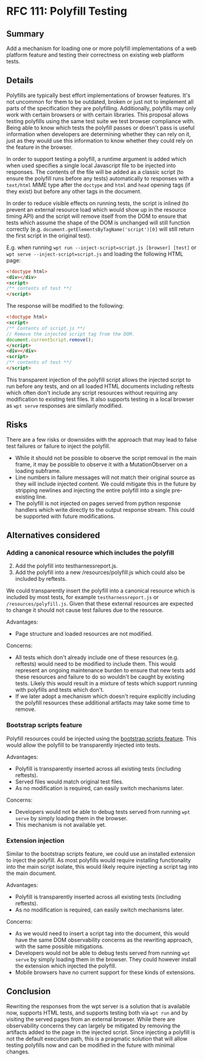 # RFC 111: Polyfill Testing

## Summary

Add a mechanism for loading one or more polyfill implementations of a web
platform feature and testing their correctness on existing web platform tests.

## Details

Polyfills are typically best effort implementations of browser features. It's
not uncommon for them to be outdated, broken or just not to implement all parts
of the specification they are polyfilling. Additionally, polyfills may only work
with certain browsers or with certain libraries. This proposal allows testing
polyfills using the same test suite we test browser compliance with. Being able
to know which tests the polyfill passes or doesn't pass is useful information
when developers are determining whether they can rely on it, just as they would
use this information to know whether they could rely on the feature in the
browser.

In order to support testing a polyfill, a runtime argument is added which
when used specifies a single local Javascript file to be injected into
responses. The contents of the file will be added as a classic script (to ensure
the polyfill runs before any tests) automatically to responses with a
`text/html` MIME type after the `doctype` and `html` and `head` opening tags
(if they exist) but before any other tags in the document.

In order to reduce visible effects on running tests, the script is inlined (to
prevent an external resource load which would show up in the resource timing
API) and the script will remove itself from the DOM to ensure that tests which
assume the shape of the DOM is unchanged will still function correctly (e.g.
`document.getElementsByTagName('script')[0]` will still return the first script
in the original test).

E.g. when running `wpt run --inject-script=script.js [browser] [test]` or
`wpt serve --inject-script=script.js` and loading the following HTML page:
```html
<!doctype html>
<div></div>
<script>
/** contents of test **/
</script>
```

The response will be modified to the following:
```html
<!doctype html>
<script>
/** Contents of script.js **/
// Remove the injected script tag from the DOM.
document.currentScript.remove();
</script>
<div></div>
<script>
/** contents of test **/
</script>
```

This transparent injection of the polyfill script allows the injected script to
run before any tests, and on all loaded HTML documents including reftests which
often don't include any script resources without requiring any modification to
existing test files. It also supports testing in a local browser as `wpt serve`
responses are similarly modified.

## Risks

There are a few risks or downsides with the approach that may lead to false
test failures or failure to inject the polyfill.

* While it should not be possible to observe the script removal in the main
  frame, it may be possible to observe it with a MutationObserver on a loading
  subframe.
* Line numbers in failure messages will not match their original source as they
  will include injected content. We could mitigate this in the future by
  stripping newlines and injecting the entire polyfill into a single
  pre-existing line.
* The polyfill is not injected on pages served from python response handlers
  which write directly to the output response stream. This could be supported
  with future modifications.

## Alternatives considered

### Adding a canonical resource which includes the polyfill

2. Add the polyfill into testharnessreport.js.
3. Add the polyfill into a new /resources/polyfill.js which could also be
   included by reftests.

We could transparently insert the polyfill into a canonical resource which is
included by most tests, for example `testharnessreport.js` or
`/resources/polyfill.js`. Given that these external resources are expected to
change it should not cause test failures due to the resource.

Advantages:
* Page structure and loaded resources are not modified.

Concerns:
* All tests which don't already include one of these resources (e.g. reftests)
  would need to be modified to include them. This would represent an ongoing
  maintenance burden to ensure that new tests add these resources and failure to
  do so wouldn't be caught by existing tests. Likely this would result in a
  mixture of tests which support running with polyfills and tests which don't.
* If we later adopt a mechanism which doesn't require explicitly including the
  polyfill resources these additional artifacts may take some time to remove.

### Bootstrap scripts feature

Polyfill resources could be injected using the [bootstrap scripts feature](
https://github.com/w3c/webdriver-bidi/issues/65). This would allow the polyfill
to be transparently injected into tests.

Advantages:
* Polyfill is transparently inserted across all existing tests (including reftests).
* Served files would match original test files.
* As no modification is required, can easily switch mechanisms later.

Concerns:
* Developers would not be able to debug tests served from running `wpt serve` by
  simply loading them in the browser.
* This mechanism is not available yet.

### Extension injection

Similar to the bootstrap scripts feature, we could use an installed extension to
inject the polyfill. As most polyfills would require installing functionality
into the main script isolate, this would likely require injecting a script tag
into the main document.

Advantages:
* Polyfill is transparently inserted across all existing tests (including reftests).
* As no modification is required, can easily switch mechanisms later.

Concerns:
* As we would need to insert a script tag into the document, this would have the
  same DOM observability concerns as the rewriting approach, with the same
  possible mitigations.
* Developers would not be able to debug tests served from running `wpt serve` by
  simply loading them in the browser. They could however install the extension
  which injected the polyfill.
* Mobile browsers have no current support for these kinds of extensions.

## Conclusion

Rewriting the responses from the wpt server is a solution that is available now,
supports HTML tests, and supports testing both via `wpt run` and by
visiting the served pages from an external browser. While there are
observability concerns they can largely be mitigated by removing the artifacts
added to the page in the injected script. Since injecting a polyfill is not the
default execution path, this is a pragmatic solution that will allow testing
polyfills now and can be modified in the future with minimal changes.
